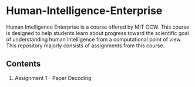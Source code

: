 # Human-Intelligence-Enterprise
Human Intelligence Enterprise is a course offered by MIT OCW. This course is designed to help students learn about progress toward the scientific goal of understanding human intelligence from a computational point of view. This repository majorly consists of assignments from this course.

## Contents

1. Assignment 1 - Paper Decoding
